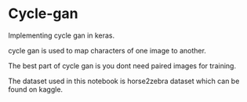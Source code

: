 # Cycle-gan
Implementing cycle gan in keras.

cycle gan is used to map characters of one image to another.

The best part of cycle gan is you dont need paired images for training.

The dataset used in this notebook is horse2zebra dataset which can be found on kaggle.
